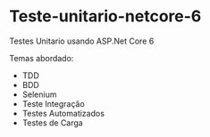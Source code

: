 # Teste-unitario-netcore-6
Testes Unitario usando ASP.Net Core 6

Temas abordado:

- TDD
- BDD
- Selenium
- Teste Integração
- Testes Automatizados
- Testes de Carga
